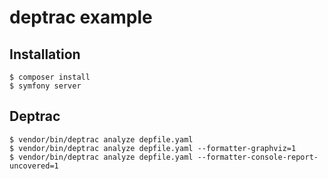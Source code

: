 # deptrac example

## Installation

    $ composer install
    $ symfony server

## Deptrac

    $ vendor/bin/deptrac analyze depfile.yaml
    $ vendor/bin/deptrac analyze depfile.yaml --formatter-graphviz=1
    $ vendor/bin/deptrac analyze depfile.yaml --formatter-console-report-uncovered=1
